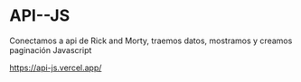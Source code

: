 # API--JS
Conectamos a api de Rick and Morty, traemos datos, mostramos y creamos paginación
Javascript


https://api-js.vercel.app/

